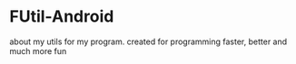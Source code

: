FUtil-Android
=============

about my utils for my program. created for programming faster, better and much more fun

